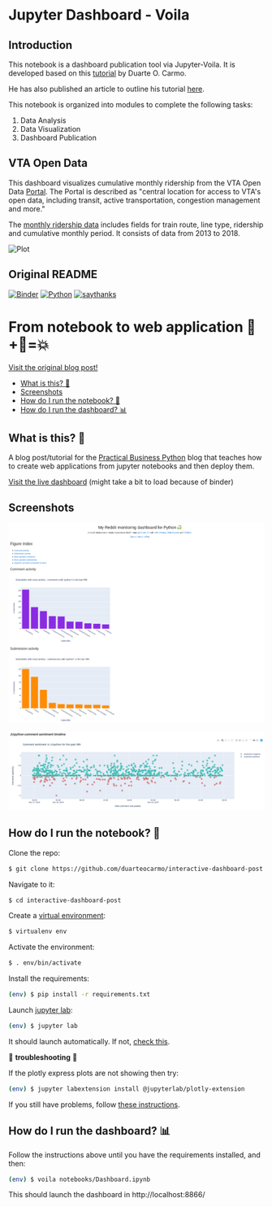 # Jupyter Dashboard - Voila

## Introduction
This notebook is a dashboard publication tool via Jupyter-Voila. It is developed based on this [tutorial](https://github.com/duarteocarmo/interactive-dashboard-post) by Duarte O. Carmo.

He has also published an article to outline his tutorial [here](https://pbpython.com/interactive-dashboards.html).

This notebook is organized into modules to complete the following tasks:

1. Data Analysis
2. Data Visualization
3. Dashboard Publication

## VTA Open Data

This dashboard visualizes cumulative monthly ridership from the VTA Open Data [Portal](http://data.vta.org/). The Portal is described as "central location for access to VTA's open data, including transit, active transportation, congestion management and more."

The [monthly ridership data](http://data.vta.org/datasets/ridership-by-route-cumulative-monthly) includes fields for train route, line type, ridership and cumulative monthly period. It consists of data from 2013 to 2018.

![Plot](https://github.com/walteryu/jupyter-dashboard/blob/master/posts/cplot_linetype.png)

## Original README

[![Binder](https://mybinder.org/badge_logo.svg)](https://mybinder.org/v2/gh/duarteocarmo/interactive-dashboard-post/master?urlpath=%2Fvoila%2Frender%2Fnotebooks%2FDashboard.ipynb)  [![Python](https://img.shields.io/badge/python-v3.7-blue)](https://www.python.org/)  [![saythanks](https://img.shields.io/badge/say-thanks-ff69b4.svg)](https://duarteocarmo.com)

# From notebook to web application 📔​+🔮=💥

[Visit the original blog post!](https://duarteocarmo.com)

* [What is this? 🤔](#what-is-this-thinking)
* [Screenshots](#screenshots)
* [How do I run the notebook? 📔](#how-do-i-run-the-notebook-notebook_with_decorative_cover)
* [How do I run the dashboard? 📊](#how-do-i-run-the-dashboard-bar_chart)


## What is this? :thinking:

A blog post/tutorial for the [Practical Business Python](https://pbpython.com/) blog that teaches how to create web applications from jupyter notebooks and then deploy them.

[Visit the live dashboard](https://mybinder.org/v2/gh/duarteocarmo/interactive-dashboard-post/master?urlpath=%2Fvoila%2Frender%2Fnotebooks%2FDashboard.ipynb) (might take a bit to load because of binder)




## Screenshots

[![](posts/readme_figure.png)](https://mybinder.org/v2/gh/duarteocarmo/interactive-dashboard-post/master?urlpath=%2Fvoila%2Frender%2Fnotebooks%2FDashboard.ipynb)

[![](posts/readme_figure_1.png)](https://mybinder.org/v2/gh/duarteocarmo/interactive-dashboard-post/master?urlpath=%2Fvoila%2Frender%2Fnotebooks%2FDashboard.ipynb)


## How do I run the notebook? :notebook_with_decorative_cover:

Clone the repo:

```bash
$ git clone https://github.com/duarteocarmo/interactive-dashboard-post.git
```

Navigate to it:

```bash
$ cd interactive-dashboard-post
```

Create a [virtual environment](https://virtualenv.pypa.io/en/latest/):

```bash
$ virtualenv env
```

Activate the environment:

```bash
$ . env/bin/activate
```

Install the requirements:

```bash
(env) $ pip install -r requirements.txt
```

Launch [jupyter lab](https://jupyterlab.readthedocs.io/en/stable/):

```bash
(env) $ jupyter lab
```

It should launch automatically. If not, [check this](https://jupyterlab.readthedocs.io/en/stable/getting_started/starting.html).

🚨 **troubleshooting** 🚨

If the plotly express plots are not showing then try:

```bash
(env) $ jupyter labextension install @jupyterlab/plotly-extension
```

If you still have problems, follow [these instructions](https://plot.ly/python/getting-started/#jupyterlab-support-python-35).



## How do I run the dashboard? :bar_chart:

Follow the instructions above until you have the requirements installed, and then:

```bash
(env) $ voila notebooks/Dashboard.ipynb
```

This should launch the dashboard in http://localhost:8866/
